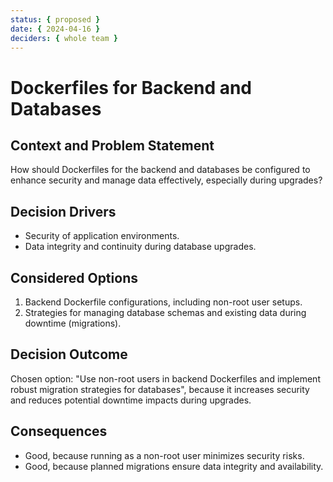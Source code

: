 ```yaml
---
status: { proposed }
date: { 2024-04-16 }
deciders: { whole team }
---
```


# Dockerfiles for Backend and Databases

## Context and Problem Statement

How should Dockerfiles for the backend and databases be configured to enhance security and manage data effectively, especially during upgrades?

## Decision Drivers

- Security of application environments.
- Data integrity and continuity during database upgrades.

## Considered Options

1. Backend Dockerfile configurations, including non-root user setups.
2. Strategies for managing database schemas and existing data during downtime (migrations).

## Decision Outcome

Chosen option: "Use non-root users in backend Dockerfiles and implement robust migration strategies for databases", because it increases security and reduces potential downtime impacts during upgrades.

## Consequences

- Good, because running as a non-root user minimizes security risks.
- Good, because planned migrations ensure data integrity and availability.
